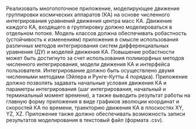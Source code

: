 Реализовать многопоточное приложение, моделирующее движение группировки космических аппаратов (КА) на основе численного интегрирования уравнений движения центра масс КА. Движение каждого КА, входящего в группировку должно моделироваться в отдельном потоке. Модель классов должна обеспечивать робастность (устойчивость к изменениям) приложения в смысле использования различных методов интегрирования систем дифференциальных уравнения (ДУ) и моделей движения КА. Повышение робастности может быть достигнуто за счет использования полиморфных методов численного интегрирования, модели движения КА и интерфейса пользователя. Интегрирование должно быть осуществлено двумя численными методами (Эйлера и Рунге-Кутты 4 порядка).
Приложение должно позволять задавать начальные условия движения КА и параметры интегрирования (шаг интегрирования, начальный и терминальный момент времени), а также выводить результат работы на главную форму приложения в виде графиков эволюции координат и скоростей КА по времени, траекторию движения КА в плоскостях XY, YZ, XZ.
Приложение также должно обеспечивать возможность записи результатов моделирования в текстовый файл (формата .csv).
